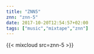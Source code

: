 ```yaml
---
title: "ZNN5"
znn: "znn-5"
date: 2017-10-20T12:54:57+02:00
tags: ["music","mixtape","znn"]
---
```

{{< mixcloud src=znn-5 >}}
